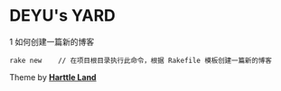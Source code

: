 DEYU's YARD
=================

1 如何创建一篇新的博客

```shell
rake new	// 在项目根目录执行此命令，根据 Rakefile 模板创建一篇新的博客 
```





Theme by **[Harttle Land](http://harttle.com)** 

